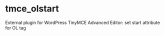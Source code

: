 # tmce_olstart
External plugin for WordPress TinyMCE Advanced Editor: set start attribute for OL tag
